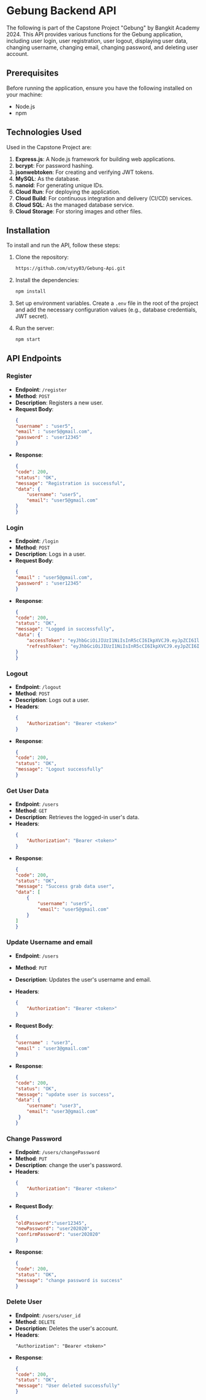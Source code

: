 # Gebung Backend API

The following is part of the Capstone Project "Gebung" by Bangkit Academy 2024. This API provides various functions for the Gebung application, including user login, user registration, user logout, displaying user data, changing username, changing email, changing password, and deleting user account.

## Prerequisites

Before running the application, ensure you have the following installed on your machine:
- Node.js
- npm

## Technologies Used

Used in the Capstone Project are:
1. **Express.js**: A Node.js framework for building web applications.
2. **bcrypt**: For password hashing.
3. **jsonwebtoken**: For creating and verifying JWT tokens.
4. **MySQL**: As the database.
5. **nanoid**: For generating unique IDs.
6. **Cloud Run**: For deploying the application.
7. **Cloud Build**: For continuous integration and delivery (CI/CD) services.
8. **Cloud SQL**: As the managed database service.
9. **Cloud Storage**: For storing images and other files.

## Installation

To install and run the API, follow these steps:

1. Clone the repository:
    ```bash
    https://github.com/utyy03/Gebung-Api.git
    ```

2. Install the dependencies:
    ```bash
    npm install
    ```

4. Set up environment variables. Create a `.env` file in the root of the project and add the necessary configuration values (e.g., database credentials, JWT secret).

5. Run the server:
    ```bash
    npm start
    ```

## API Endpoints

### Register
- **Endpoint**: `/register`
- **Method**: `POST`
- **Description**: Registers a new user.
- **Request Body**:
    ```json
   {
    "username" : "user5",
    "email" : "user5@gmail.com",
    "password" : "user12345"
   }
    ```
- **Response**:
    ```json
    {
    "code": 200,
    "status": "OK",
    "message": "Registration is successful",
    "data": {
        "username": "user5",
        "email": "user5@gmail.com"
    }
  }
    ```

### Login
- **Endpoint**: `/login`
- **Method**: `POST`
- **Description**: Logs in a user.
- **Request Body**:
    ```json
    {
    "email" : "user5@gmail.com",
    "password" : "user12345"
    }
    ```
- **Response**:
    ```json
    {
    "code": 200,
    "status": "OK",
    "message": "Logged in successfully",
    "data": {
        "accessToken": "eyJhbGciOiJIUzI1NiIsInR5cCI6IkpXVCJ9.eyJpZCI6IlRJUzZKbmQyV1pKOXNiNnIiLCJlbWFpbCI6InVzZXI1QGdtYWlsLmNvbSIsImlhdCI6MTcxODk0NTQ3NywiZXhwIjoxNzI0MTI5NDc3fQ.zigMTsLY7pLh-85f_to71S4KYuVVl2Fn0pH-22-BW8k",
        "refreshToken": "eyJhbGciOiJIUzI1NiIsInR5cCI6IkpXVCJ9.eyJpZCI6IlRJUzZKbmQyV1pKOXNiNnIiLCJlbWFpbCI6InVzZXI1QGdtYWlsLmNvbSIsImlhdCI6MTcxODk0NTQ3N30.w6Y2ig1jjLe4I0h8RBOv-88Rj2E0U3Cu2oaKG7CcPu8"
    }
   }
    ```

### Logout
- **Endpoint**: `/logout`
- **Method**: `POST`
- **Description**: Logs out a user.
- **Headers**:
    ```json
    {
        "Authorization": "Bearer <token>"
    }
    ```
- **Response**:
    ```json
    {
    "code": 200,
    "status": "OK",
    "message": "Logout successfully"
    }
    ```

### Get User Data
- **Endpoint**: `/users`
- **Method**: `GET`
- **Description**: Retrieves the logged-in user's data.
- **Headers**:
    ```json
    {
        "Authorization": "Bearer <token>"
    }
    ```
- **Response**:
    ```json
    {
    "code": 200,
    "status": "OK",
    "message": "Success grab data user",
    "data": [
        {
            "username": "user5",
            "email": "user5@gmail.com"
        }
    ]
   }
    ```

### Update Username and email
- **Endpoint**: `/users`
- **Method**: `PUT`
- **Description**: Updates the user's username and email.
- **Headers**:
    ```json
    {
        "Authorization": "Bearer <token>"
    }
    ```
    
- **Request Body**:
    ```json
    {
    "username" : "user3",
    "email" : "user3@gmail.com"
    }
    ```
- **Response**:
    ```json
    {
    "code": 200,
    "status": "OK",
    "message": "update user is success",
    "data": {
        "username": "user3",
        "email": "user3@gmail.com"
     }
    }
    ```

### Change Password
- **Endpoint**: `/users/changePassword`
- **Method**: `PUT`
- **Description**: change the user's password.
- **Headers**:
    ```json
    {
        "Authorization": "Bearer <token>"
    }
    ```
- **Request Body**:
    ```json
   {
    "oldPassword":"user12345",
    "newPassword": "user202020",
    "confirmPassword": "user202020"
   }
    ```
- **Response**:
    ```json
   {
    "code": 200,
    "status": "OK",
    "message": "change password is success"
   }
    ```

### Delete User
- **Endpoint**: `/users/user_id`
- **Method**: `DELETE`
- **Description**: Deletes the user's account.
- **Headers**:
    ```
    "Authorization": "Bearer <token>"
    ```
- **Response**:
    ```json
   {
    "code": 200,
    "status": "OK",
    "message": "User deleted successfully"
   }
    ```
